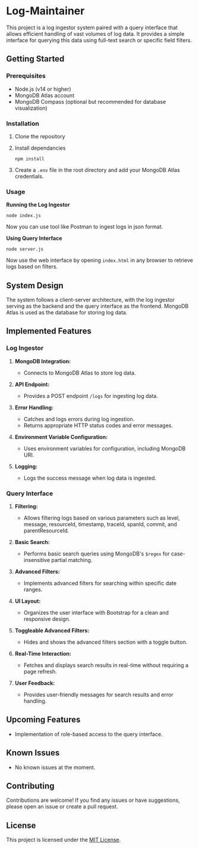 # Log-Maintainer
This project is a log ingestor system paired with a query interface that allows efficient handling of vast volumes of log data. It provides a simple interface for querying this data using full-text search or specific field filters.


## Getting Started

### Prerequisites

- Node.js (v14 or higher)
- MongoDB Atlas account 
- MongoDB Compass (optional but recommended for database visualization)

### Installation

1. Clone the repository

2. Install dependancies

   ```
   npm install

3. Create a ```.env``` file in the root directory and add your MongoDB Atlas credentials.

### Usage

**Running the Log Ingestor**

```
node index.js
```

Now you can use tool like Postman to ingest logs in json format.

**Using Query Interface**

```
node server.js
```

Now use the web interface by opening ```index.html``` in any browser to retrieve logs based on filters. 

## System Design

The system follows a client-server architecture, with the log ingestor serving as the backend and the query interface as the frontend. MongoDB Atlas is used as the database for storing log data.

## Implemented Features

### Log Ingestor

1. **MongoDB Integration:**
   - Connects to MongoDB Atlas to store log data.

2. **API Endpoint:**
   - Provides a POST endpoint `/logs` for ingesting log data.

3. **Error Handling:**
   - Catches and logs errors during log ingestion.
   - Returns appropriate HTTP status codes and error messages.

4. **Environment Variable Configuration:**
   - Uses environment variables for configuration, including MongoDB URI.

5. **Logging:**
   - Logs the success message when log data is ingested.

### Query Interface

1. **Filtering:**
   - Allows filtering logs based on various parameters such as level, message, resourceId, timestamp, traceId, spanId, commit, and parentResourceId.

2. **Basic Search:**
   - Performs basic search queries using MongoDB's `$regex` for case-insensitive partial matching.

3. **Advanced Filters:**
   - Implements advanced filters for searching within specific date ranges.

4. **UI Layout:**
   - Organizes the user interface with Bootstrap for a clean and responsive design.

5. **Toggleable Advanced Filters:**
   - Hides and shows the advanced filters section with a toggle button.

6. **Real-Time Interaction:**
   - Fetches and displays search results in real-time without requiring a page refresh.

7. **User Feedback:**
   - Provides user-friendly messages for search results and error handling.


## Upcoming Features

- Implementation of role-based access to the query interface.

## Known Issues

- No known issues at the moment.

## Contributing

Contributions are welcome! If you find any issues or have suggestions, please open an issue or create a pull request.

## License

This project is licensed under the [MIT License](LICENSE).

